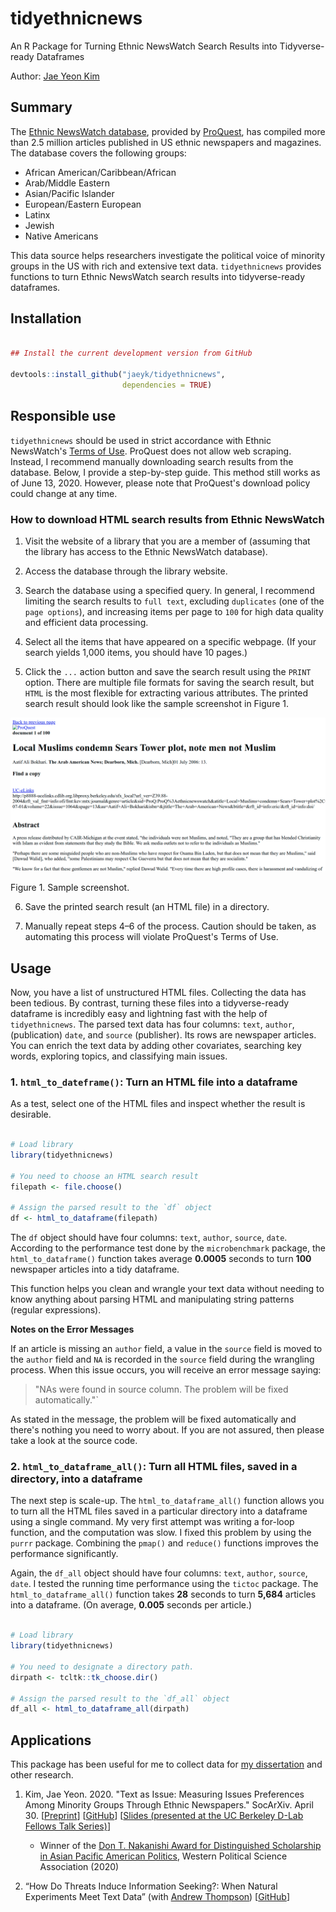 # tidyethnicnews

An R Package for Turning Ethnic NewsWatch Search Results into Tidyverse-ready Dataframes

Author: [Jae Yeon Kim](https://jaeyk.github.io/)

## Summary

The [Ethnic NewsWatch database](https://about.proquest.com/products-services/ethnic_newswatch.html), provided by [ProQuest](https://about.proquest.com/), has compiled more than 2.5 million articles published in US ethnic newspapers and magazines. The database covers the following groups:

- African American/Caribbean/African
- Arab/Middle Eastern
- Asian/Pacific Islander
- European/Eastern European
- Latinx
- Jewish
- Native Americans

This data source helps researchers investigate the political voice of minority groups in the US with rich and extensive text data. `tidyethnicnews` provides functions to turn Ethnic NewsWatch search results into tidyverse-ready dataframes.

## Installation

```r

## Install the current development version from GitHub

devtools::install_github("jaeyk/tidyethnicnews",
                         dependencies = TRUE)
```

## Responsible use
`tidyethnicnews` should be used in strict accordance with Ethnic NewsWatch's [Terms of Use](https://about.proquest.com/about/terms-and-conditions.html). ProQuest does not allow web scraping. Instead, I recommend manually downloading search results from the database. Below, I provide a step-by-step guide. This method still works as of June 13, 2020. However, please note that ProQuest's download policy could change at any time.

### How to download HTML search results from Ethnic NewsWatch

1. Visit the website of a library that you are a member of (assuming that the library has access to the Ethnic NewsWatch database).

2. Access the database through the library website.

3. Search the database using a specified query. In general, I recommend limiting the search results to `full text`, excluding `duplicates` (one of the `page options`), and increasing items per page to `100` for high data quality and efficient data processing.

4. Select all the items that have appeared on a specific webpage. (If your search yields 1,000 items, you should have 10 pages.)

5. Click the `...` action button and save the search result using the `PRINT` option. There are multiple file formats for saving the search result, but `HTML` is the most flexible for extracting various attributes. The printed search result should look like the sample screenshot in Figure 1.

<img src="https://github.com/jaeyk/ITS-Text-Classification/blob/master/misc/screenshot.png" width="800">

Figure 1. Sample screenshot.

6. Save the printed search result (an HTML file) in a directory.

7. Manually repeat steps 4–6 of the process. Caution should be taken, as automating this process will violate ProQuest's Terms of Use.

## Usage

Now, you have a list of unstructured HTML files. Collecting the data has been tedious. By contrast, turning these files into a tidyverse-ready dataframe is incredibly easy and lightning fast with the help of `tidyethnicnews`. The parsed text data has four columns: `text`, `author`, (publication) `date`, and `source` (publisher). Its rows are newspaper articles. You can enrich the text data by adding other covariates, searching key words, exploring topics, and classifying main issues.

### 1. `html_to_dateframe()`: Turn an HTML file into a dataframe

As a test, select one of the HTML files and inspect whether the result is desirable.

```r

# Load library
library(tidyethnicnews)

# You need to choose an HTML search result
filepath <- file.choose()

# Assign the parsed result to the `df` object
df <- html_to_dataframe(filepath)
```

The `df` object should have four columns: `text`, `author`, `source`, `date`. According to the performance test done by the `microbenchmark` package, the `html_to_dataframe()` function takes average **0.0005** seconds to turn **100** newspaper articles into a tidy dataframe.

This function helps you clean and wrangle your text data without needing to know anything about parsing HTML and manipulating string patterns (regular expressions).

**Notes on the Error Messages**

If an article is missing an `author` field, a value in the `source` field is moved to the `author` field and `NA` is recorded in the `source` field during the wrangling process. When this issue occurs, you will receive an error message saying:

> "NAs were found in source column. The problem will be fixed automatically."`

As stated in the message, the problem will be fixed automatically and there's nothing you need to worry about. If you are not assured, then please take a look at the source code.

### 2. `html_to_dataframe_all()`: Turn all HTML files, saved in a directory, into a dataframe

The next step is scale-up. The `html_to_dataframe_all()` function allows you to turn all the HTML files saved in a particular directory into a dataframe using a single command. My very first attempt was writing a for-loop function, and the computation was slow. I fixed this problem by using the `purrr` package. Combining the `pmap()` and `reduce()` functions improves the performance significantly.

Again, the `df_all` object should have four columns: `text`, `author`, `source`, `date`. I tested the running time performance using the `tictoc` package. The `html_to_dataframe_all()` function takes **28** seconds to turn **5,684** articles into a dataframe. (On average, **0.005** seconds per article.)

```r

# Load library
library(tidyethnicnews)

# You need to designate a directory path.
dirpath <- tcltk::tk_choose.dir()

# Assign the parsed result to the `df_all` object
df_all <- html_to_dataframe_all(dirpath)

```

## Applications

This package has been useful for me to collect data for [my dissertation](https://jaeyk.github.io/_pages/dissertation_abstract_Kim.pdf) and other research.

1. Kim, Jae Yeon. 2020. "Text as Issue: Measuring Issues Preferences Among Minority Groups Through Ethnic Newspapers." SocArXiv. April 30.  [[Preprint](https://osf.io/preprints/socarxiv/pg3aq/)] [[GitHub](https://github.com/jaeyk/content-analysis-for-evaluating-ML-performances)] [[Slides (presented at the UC Berkeley D-Lab Fellows Talk Series)](https://slides.com/jaeyeonkim/deck/fullscreen)]

   - Winner of the [Don T. Nakanishi Award for Distinguished Scholarship in Asian Pacific American Politics](https://www.wpsanet.org/award/2020Awards.pdf),  Western Political Science Association (2020)

2. “How Do Threats Induce Information Seeking?: When Natural Experiments Meet Text Data” (with [Andrew Thompson](https://sites.northwestern.edu/athompson/)) [[GitHub](https://github.com/jaeyk/ITS-Text-Classification)]
